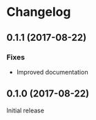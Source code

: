 # Changelog

## 0.1.1 (2017-08-22)

### Fixes

- Improved documentation

## 0.1.0 (2017-08-22)

Initial release
